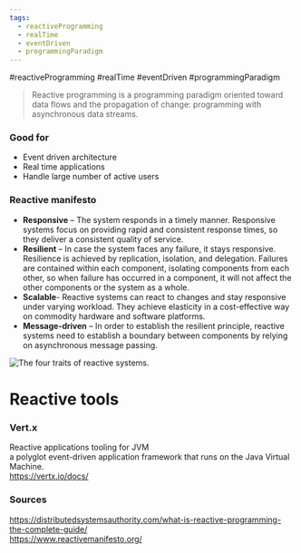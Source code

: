 ```yaml
---
tags:
  - reactiveProgramming
  - realTime
  - eventDriven
  - programmingParadigm
---
```

#reactiveProgramming #realTime #eventDriven #programmingParadigm


> Reactive programming is a programming paradigm oriented toward data flows and the propagation of change: programming with asynchronous data streams.


### Good for
* Event driven architecture
* Real time applications
* Handle large number of active users

### Reactive manifesto
*   **Responsive** – The system responds in a timely manner. Responsive systems focus on providing rapid and consistent response times, so they deliver a consistent quality of service.
*   **Resilient** – In case the system faces any failure, it stays responsive. Resilience is achieved by replication, isolation, and delegation. Failures are contained within each component, isolating components from each other, so when failure has occurred in a component, it will not affect the other components or the system as a whole.
*   **Scalable**- Reactive systems can react to changes and stay responsive under varying workload. They achieve elasticity in a cost-effective way on commodity hardware and software platforms.
*   **Message-driven** – In order to establish the resilient principle, reactive systems need to establish a boundary between components by relying on asynchronous message passing.

![The four traits of reactive systems.](https://www.reactivemanifesto.org/images/reactive-traits.svg)


# Reactive tools

### Vert.x
Reactive applications tooling for JVM  
a polyglot event-driven application framework that runs on the Java Virtual Machine.  
<https://vertx.io/docs/>



### Sources
<https://distributedsystemsauthority.com/what-is-reactive-programming-the-complete-guide/>  
<https://www.reactivemanifesto.org/>


